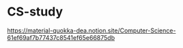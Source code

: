 # CS-study

https://material-quokka-dea.notion.site/Computer-Science-61ef69af7b77437c8541ef65e66875db
